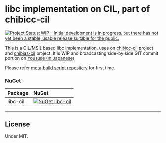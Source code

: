 ﻿# libc implementation on CIL, part of chibicc-cil

[![Project Status: WIP – Initial development is in progress, but there has not yet been a stable, usable release suitable for the public.](https://www.repostatus.org/badges/latest/wip.svg)](https://www.repostatus.org/#wip)

This is a CIL/MSIL based libc implementation, uses on [chibicc-cil](https://github.com/kekyo/chibicc-cil) project and  [chibias-cil](https://github.com/kekyo/chibias-cil) project.
It is WIP and broadcasting side-by-side GIT commit portion on [YouTube (In Japanese)](https://bit.ly/3XbqPSQ).

Please refer [meta-build script repository](https://github.com/kekyo/chibicc-cil-build) for first time.

### NuGet

| Package  | NuGet                                                                                                                |
|:---------|:---------------------------------------------------------------------------------------------------------------------|
| libc-cil | [![NuGet libc-cil](https://img.shields.io/nuget/v/libc-cil.svg?style=flat)](https://www.nuget.org/packages/libc-cil) |


----

## License

Under MIT.
